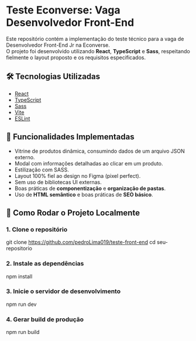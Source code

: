 # Teste Econverse: Vaga Desenvolvedor Front-End

Este repositório contém a implementação do teste técnico para a vaga de Desenvolvedor Front-End Jr na Econverse.  
O projeto foi desenvolvido utilizando **React**, **TypeScript** e **Sass**, respeitando fielmente o layout proposto e os requisitos especificados.



## 🛠️ Tecnologias Utilizadas

- [React](https://reactjs.org/)
- [TypeScript](https://www.typescriptlang.org/)
- [Sass](https://sass-lang.com/)
- [Vite](https://vitejs.dev/)
- [ESLint](https://eslint.org/)

## 🎯 Funcionalidades Implementadas

- Vitrine de produtos dinâmica, consumindo dados de um arquivo JSON externo.
- Modal com informações detalhadas ao clicar em um produto.
- Estilização com SASS.
- Layout 100% fiel ao design no Figma (pixel perfect).
- Sem uso de bibliotecas UI externas.
- Boas práticas de **componentização** e **organização de pastas**.
- Uso de **HTML semântico** e boas práticas de **SEO básico**.

## 🧪 Como Rodar o Projeto Localmente

### 1. Clone o repositório
git clone https://github.com/pedroLima019/teste-front-end
cd seu-repositorio

### 2. Instale as dependências
npm install 

### 3. Inicie o servidor de desenvolvimento
npm run dev

### 4. Gerar build de produção
npm run build




